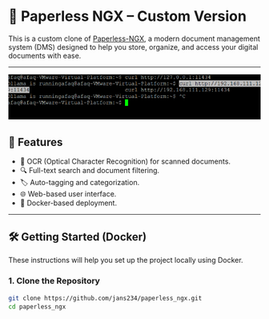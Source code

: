 # 📁 Paperless NGX – Custom Version

This is a custom clone of [Paperless-NGX](https://github.com/paperless-ngx/paperless-ngx), a modern document management system (DMS) designed to help you store, organize, and access your digital documents with ease.

---

![Setup](https://github.com/jans234/paperless_ngx/blob/main/ollama.png)


## 🚀 Features

- 🧠 OCR (Optical Character Recognition) for scanned documents.
- 🔍 Full-text search and document filtering.
- 🏷️ Auto-tagging and categorization.
- 🌐 Web-based user interface.
- 🐳 Docker-based deployment.

---

## 🛠️ Getting Started (Docker)

These instructions will help you set up the project locally using Docker.

### 1. Clone the Repository
```bash
git clone https://github.com/jans234/paperless_ngx.git
cd paperless_ngx
